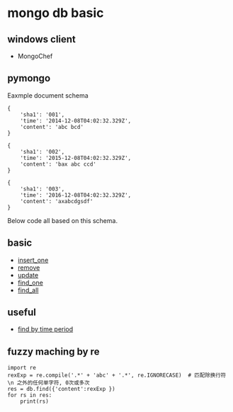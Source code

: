 # mongo db basic


## windows client

* MongoChef


## pymongo

Eaxmple document schema

```
{
    'sha1': '001',
    'time': '2014-12-08T04:02:32.329Z',
    'content': 'abc bcd'
}

{
    'sha1': '002',
    'time': '2015-12-08T04:02:32.329Z',
    'content': 'bax abc ccd'
}

{
    'sha1': '003',
    'time': '2016-12-08T04:02:32.329Z',
    'content': 'axabcdgsdf'
}

```

Below code all based on this schema.


## basic

* [insert_one](insert_one.py)
* [remove](remove.py)
* [update](https://stackoverflow.com/questions/13710770/how-to-update-values-using-pymongo)
* [find_one](find_one.py)
* [find_all](find_all.py)


## useful

* [find by time period](find_by_time_period.py)


## fuzzy maching by re

```
import re
rexExp = re.compile('.*' + 'abc' + '.*', re.IGNORECASE)  # 匹配除换行符 \n 之外的任何单字符, 0次或多次
res = db.find({'content':rexExp })  
for rs in res:  
    print(rs)
```





